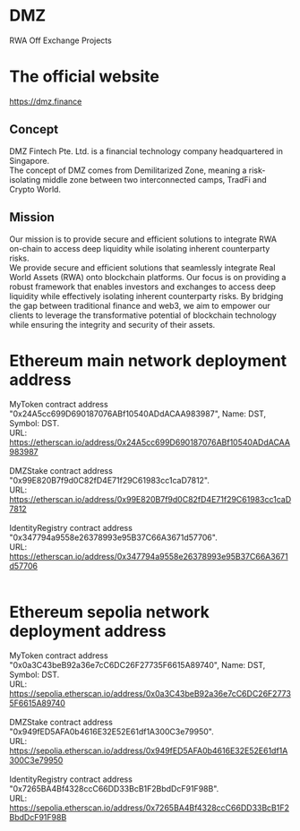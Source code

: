 # DMZ
RWA Off Exchange Projects

# The official website
https://dmz.finance

## Concept
DMZ Fintech Pte. Ltd. is a financial technology company headquartered in Singapore.<br>
The concept of DMZ comes from Demilitarized Zone, meaning a risk-isolating middle zone between two interconnected camps, TradFi and Crypto World.

## Mission
Our mission is to provide secure and efficient solutions to integrate RWA on-chain to access deep liquidity while isolating inherent counterparty risks.<br>
We provide secure and efficient solutions that seamlessly integrate Real World Assets (RWA) onto blockchain platforms. Our focus is on providing a robust framework that enables investors and exchanges to access deep liquidity while effectively isolating inherent counterparty risks. By bridging the gap between traditional finance and web3, we aim to empower our clients to leverage the transformative potential of blockchain technology while ensuring the integrity and security of their assets.<br>

# Ethereum main network deployment address
MyToken contract address "0x24A5cc699D690187076ABf10540ADdACAA983987", Name: DST, Symbol: DST. <br>URL: https://etherscan.io/address/0x24A5cc699D690187076ABf10540ADdACAA983987<br><br>
DMZStake contract address "0x99E820B7f9d0C82fD4E71f29C61983cc1caD7812". <br>URL: https://etherscan.io/address/0x99E820B7f9d0C82fD4E71f29C61983cc1caD7812<br><br>
IdentityRegistry contract address "0x347794a9558e26378993e95B37C66A3671d57706". <br>URL: https://etherscan.io/address/0x347794a9558e26378993e95B37C66A3671d57706<br><br>

# Ethereum sepolia network deployment address
MyToken contract address "0x0a3C43beB92a36e7cC6DC26F27735F6615A89740", Name: DST, Symbol: DST. <br>URL: https://sepolia.etherscan.io/address/0x0a3C43beB92a36e7cC6DC26F27735F6615A89740<br><br>
DMZStake contract address "0x949fED5AFA0b4616E32E52E61df1A300C3e79950". <br>URL: https://sepolia.etherscan.io/address/0x949fED5AFA0b4616E32E52E61df1A300C3e79950<br><br>
IdentityRegistry contract address "0x7265BA4Bf4328ccC66DD33BcB1F2BbdDcF91F98B". <br>URL: https://sepolia.etherscan.io/address/0x7265BA4Bf4328ccC66DD33BcB1F2BbdDcF91F98B<br><br>
